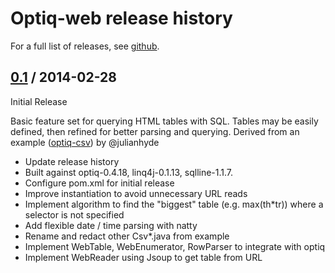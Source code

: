 # Optiq-web release history

For a full list of releases, see <a href="https://github.com/HenryOlson/optiq-web/releases">github</a>.

## <a href="https://github.com/HenryOlson/optiq-web/releases/tag/optiq-web-0.1">0.1</a> / 2014-02-28

Initial Release

Basic feature set for querying HTML tables with SQL.  Tables may be easily defined, then refined for better parsing and querying.
Derived from an example (<a href="https://github.com/julianhyde/optiq-csv">optiq-csv</a>) by @julianhyde

* Update release history
* Built against optiq-0.4.18, linq4j-0.1.13, sqlline-1.1.7.
* Configure pom.xml for initial release
* Improve instantiation to avoid unnecessary URL reads
* Implement algorithm to find the "biggest" table (e.g. max(th*tr)) where a selector is not specified
* Add flexible date / time parsing with natty
* Rename and redact other Csv*.java from example
* Implement WebTable, WebEnumerator, RowParser to integrate with optiq
* Implement WebReader using Jsoup to get table from URL
